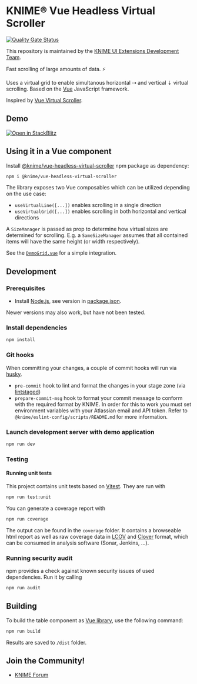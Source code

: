 # KNIME® Vue Headless Virtual Scroller

[![Quality Gate Status](https://sonarcloud.io/api/project_badges/measure?project=KNIME_vue-headless-virtual-scrolling&metric=alert_status)](https://sonarcloud.io/summary/new_code?id=KNIME_vue-headless-virtual-scrolling)

This repository is maintained by the [KNIME UI Extensions Development Team](mailto:team-ui-extensions@knime.com).

Fast scrolling of large amounts of data. ⚡️

Uses a virtual grid to enable simultanous horizontal ⇢ and vertical ⇣ virtual scrolling. Based on the [Vue] JavaScript framework.

Inspired by [Vue Virtual Scroller].

## Demo

[![Open in StackBlitz](https://developer.stackblitz.com/img/open_in_stackblitz.svg)](https://stackblitz.com/github/knime/vue-headless-virtual-scroller/tree/master/demo?file=src%2Fcomponents%2FDemoGrid.vue)

## Using it in a Vue component

Install [@knime/vue-headless-virtual-scroller] npm package as dependency:

```sh
npm i @knime/vue-headless-virtual-scroller
```

The library exposes two Vue composables which can be utilized depending on the use case:

- `useVirtualLine([...])` enables scrolling in a single direction
- `useVirtualGrid([...])` enables scrolling in both horizontal and vertical directions

A `SizeManager` is passed as prop to determine how virtual sizes are determined for scrolling. E.g. a `SameSizeManager` assumes that all contained items will have the same height (or width respectively).

See the [`DemoGrid.vue`](demo/src/components/DemoGrid.vue) for a simple integration.

## Development

### Prerequisites

- Install [Node.js][node], see version in [package.json](package.json).

Newer versions may also work, but have not been tested.

### Install dependencies

```sh
npm install
```

### Git hooks

When committing your changes, a couple of commit hooks will run via [husky].

- `pre-commit` hook to lint and format the changes in your stage zone (via [lintstaged])
- `prepare-commit-msg` hook to format your commit message to conform with the required format by KNIME. In order for this to work you must set environment variables with your Atlassian email and API token. Refer to `@knime/eslint-config/scripts/README.md` for more information.

### Launch development server with demo application

```sh
npm run dev
```

### Testing

#### Running unit tests

This project contains unit tests based on [Vitest].
They are run with

```sh
npm run test:unit
```

You can generate a coverage report with

```sh
npm run coverage
```

The output can be found in the `coverage` folder. It contains a browseable html report as well as raw coverage data in
[LCOV] and [Clover] format, which can be consumed in analysis software (Sonar, Jenkins, …).

### Running security audit

npm provides a check against known security issues of used dependencies. Run it by calling

```sh
npm run audit
```

## Building

To build the table component as [Vue library], use the following command:

```sh
npm run build
```

Results are saved to `/dist` folder.

## Join the Community!

- [KNIME Forum](https://forum.knime.com/)

[Vue]: https://vuejs.org/
[Vue Virtual Scroller]: https://github.com/Akryum/vue-virtual-scroller
[node]: https://knime-com.atlassian.net/wiki/spaces/SPECS/pages/905281540/Node.js+Installation
[Vue library]: https://vitejs.dev/guide/build.html#library-mode
[Vitest]: https://vitest.dev/
[lcov]: https://github.com/linux-test-project/lcov
[clover]: http://openclover.org/
[husky]: https://www.npmjs.com/package/husky
[lintstaged]: https://github.com/okonet/lint-staged
[@knime/vue-headless-virtual-scroller]: https://www.npmjs.com/package/@knime/vue-headless-virtual-scroller
